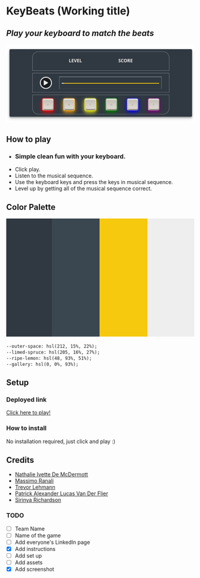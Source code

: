 # KeyBeats (Working title)
## *Play your keyboard to match the beats*

![image info](./media/images/keybeats_game.png)

## How to play
* ### Simple clean fun with your keyboard.
* Click play.
* Listen to the musical sequence.
* Use the keyboard keys and press the keys in musical sequence.
* Level up by getting all of the musical sequence correct.

## Color Palette

![color palette](./media/images/color-palette.png)

```
--outer-space: hsl(212, 15%, 22%);
--limed-spruce: hsl(205, 16%, 27%);
--ripe-lemon: hsl(48, 93%, 51%);
--gallery: hsl(0, 0%, 93%);
```

## Setup

### Deployed link

[Click here to play!](https://www.example.com)

### How to install
No installation required, just click and play :)

## Credits

* [Nathalie Ivette De McDermott](https://www.linkedin.com/in/ivette-mc-dermott-8b2045242/)
* [Massimo Ranali](https://www.linkedin.com/in/massimo-ranalli-11253315b/)
* [Trevor Lehmann](https://www.linkedin.com)
* [Patrick Alexander Lucas Van Der Flier](https://www.linkedin.com)
* [Sirinya Richardson](https://www.linkedin.com/in/sirinya-richardson/)


### TODO
- [ ] Team Name  
- [ ] Name of the game  
- [ ] Add everyone's LinkedIn page  
- [X] Add instructions  
- [ ] Add set up  
- [ ] Add assets  
- [X] Add screenshot  
